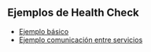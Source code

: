 ## Ejemplos de Health Check

- [Ejemplo básico](./delay)
- [Ejemplo comunicación entre servicios](./integration)

